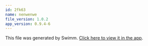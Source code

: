 ```yaml
---
id: 2fk63
name: nenwenwe
file_version: 1.0.2
app_version: 0.9.4-6
---
```


This file was generated by Swimm. [Click here to view it in the app](http://localhost:5000/repos/Z2l0aHViJTNBJTNBc3Rva2Utd2VhdGhlciUzQSUzQUFkZGllQ29oZW4=/playlists/2fk63).